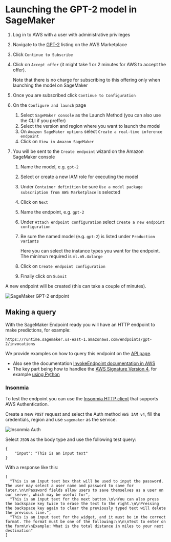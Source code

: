 # Launching the GPT-2 model in SageMaker

1. Log in to AWS with a user with administrative privileges
1. Navigate to the
[GPT-2](https://aws.amazon.com/marketplace/pp/Daniel-Rodriguez-GPT-2-XL-Text-generation/prodview-cdujckyfypprg)
listing on the AWS Marketplace
1. Click `Continue to Subscribe`
1. Click on `Accept offer` (it might take 1 or 2 minutes for AWS to accept the offer).

    Note that there is no charge for subscribing to this offering only when launching the model on SageMaker

1. Once you are subscribed click `Continue to Configuration`
1. On the `Configure and launch` page
    1. Select `SageMaker console` as the Launch Method (you can also use the CLI if you preffer)
    1. Select the version and region where you want to launch the model
    1. On `Amazon SageMaker options` select `Create a real-time inference endpoint`
    1. Click on `View in Amazon SageMaker`
1. You will be sent to the `Create endpoint` wizard on the Amazon SageMaker console
    1. Name the model, e.g. `gpt-2`
    1. Select or create a new IAM role for executing the model
    1. Under `Container definition` be sure `Use a model package subscription from AWS Marketplace` is selected
    1. Click on `Next`
    1. Name the endpoint, e.g. `gpt-2`
    1. Under `Attach endpoint configuration` select `Create a new endpoint configuration`
    1. Be sure the named model (e.g. `gpt-2`) is listed under `Production variants`

        Here you can select the instance types you want for the endpoint. The minimun required is `ml.m5.4xlarge`

    1. Click on `Create endpoint configuration`
    1. Finally click on `Submit`

A new endpoint will be created (this can take a couple of minutes).

![SageMaker GPT-2 endpoint](/assets/img/models/gpt-2/sagemaker-endpoint.png)

## Making a query

With the SageMaker Endpoint ready you will have an HTTP endpoint to make predictions, for example:
```
https://runtime.sagemaker.us-east-1.amazonaws.com/endpoints/gpt-2/invocations
```

We provide examples on how to query this endpoint on the [API page](/models/gpt-2/api).

- Also see the documentation [InvokeEndpoint documentation in AWS](https://docs.aws.amazon.com/sagemaker/latest/APIReference/API_runtime_InvokeEndpoint.html)
- The key part being how to handlee the
[AWS Signature Version 4](https://docs.aws.amazon.com/AmazonS3/latest/API/sig-v4-authenticating-requests.html),
for example [using Python](https://docs.aws.amazon.com/general/latest/gr/sigv4-signed-request-examples.html)

### Insonmia

To test the endpoint you can use the [Insonmia HTTP client](https://insomnia.rest)
that supports AWS Authentication.

Create a new `POST` request and select the Auth method `AWS IAM v4`,
fill the credentials, region and use `sagemaker` as the service.

![Insonmia Auth](/assets/img/models/insonmia-aws-auth.png)

Select `JSON` as the body type and use the following test query:

```
{
    "input": "This is an input text"
}
```

With a response like this:

```
[
  "This is an input text box that will be used to input the password. The user may select a user name and password to save for later.\n\nPassword fields allow users to save themselves as a user on our server, which may be useful for",
  "This is an input text for the next button.\n\nYou can also press the backspace key twice to erase the text to the right.\n\nPressing the backspace key again to clear the previously typed text will delete the previous line.",
  "This is an input text for the widget, and it must be in the correct format. The format must be one of the following:\n\n\nText to enter on the form\n\nExample: What is the total distance in miles to your next destination"
]
```
